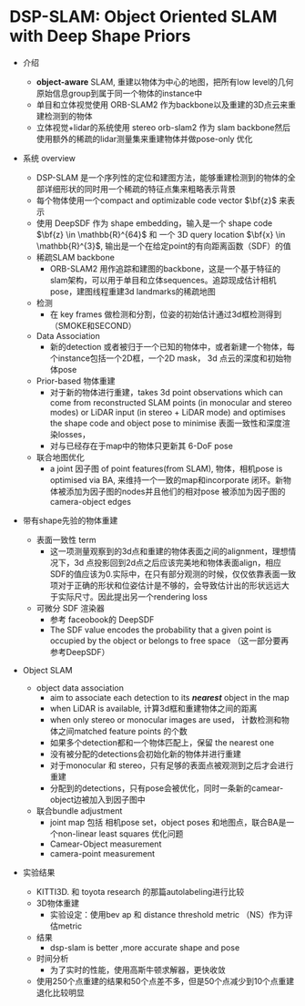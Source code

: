 # DSP-SLAM: Object Oriented SLAM with Deep Shape Priors
* 介绍
    * **object-aware** SLAM, 重建以物体为中心的地图，把所有low level的几何原始信息group到属于同一个物体的instance中
    * 单目和立体视觉使用 ORB-SLAM2 作为backbone以及重建的3D点云来重建检测到的物体
    * 立体视觉+lidar的系统使用 stereo orb-slam2 作为 slam backbone然后使用额外的稀疏的lidar测量集来重建物体并做pose-only 优化

* 系统 overview
    * DSP-SLAM 是一个序列性的定位和建图方法，能够重建检测到的物体的全部详细形状的同时用一个稀疏的特征点集来粗略表示背景
    * 每个物体使用一个compact and optimizable code vector $\bf{z}$ 来表示
    * 使用 DeepSDF 作为 shape embedding，输入是一个 shape code $\bf{z} \in \mathbb{R}^{64}$ 和 一个 3D query location $\bf{x} \in \mathbb{R}^{3}$, 输出是一个在给定point的有向距离函数（SDF）的值
    * 稀疏SLAM backbone
        * ORB-SLAM2 用作追踪和建图的backbone，这是一个基于特征的slam架构，可以用于单目和立体sequences。追踪现成估计相机pose，建图线程重建3d landmarks的稀疏地图
    * 检测
        * 在 key frames 做检测和分割，位姿的初始估计通过3d框检测得到（SMOKE和SECOND）
    * Data Association
        * 新的detection 或者被归于一个已知的物体中，或者新建一个物体，每个instance包括一个2D框，一个2D mask， 3d 点云的深度和初始物体pose
    * Prior-based 物体重建
        * 对于新的物体进行重建，takes 3d point observations which can come from reconstructed SLAM points (in monocular and stereo modes) or LiDAR input (in stereo + LiDAR mode) and optimises the shape code and object pose to minimise 表面一致性和深度渲染losses，
        * 对与已经存在于map中的物体只更新其 6-DoF pose
    * 联合地图优化
        * a joint 因子图 of point features(from SLAM), 物体，相机pose is optimised via BA, 来维持一个一致的map和incorporate 闭环。新物体被添加为因子图的nodes并且他们的相对pose 被添加为因子图的 camera-object edges

* 带有shape先验的物体重建
    * 表面一致性 term
        * 这一项测量观察到的3d点和重建的物体表面之间的alignment，理想情况下，3d 点投影回到2d点之后应该完美地和物体表面align，相应SDF的值应该为0.实际中，在只有部分观测的时候，仅仅依靠表面一致项对于正确的形状和位姿估计是不够的，会导致估计出的形状远远大于实际尺寸。因此提出另一个rendering loss
    * 可微分 SDF 渲染器
        * 参考 faceobook的 DeepSDF
        * The SDF value encodes the probability that a given point is occupied by the object or belongs to free space （这一部分要再参考DeepSDF）

* Object SLAM
    * object data association
        * aim to associate each detection to its ***nearest*** object in the map
        * when LiDAR is available, 计算3d框和重建物体之间的距离
        * when only stereo or monocular images are used， 计数检测和物体之间matched feature points 的个数
        * 如果多个detection都和一个物体匹配上，保留 the nearest one 
        * 没有被分配的detections会初始化新的物体并进行重建
        * 对于monocular 和 stereo，只有足够的表面点被观测到之后才会进行重建
        * 分配到的detections，只有pose会被优化，同时一条新的camear-object边被加入到因子图中
    * 联合bundle adjustment
        * joint map 包括 相机pose set，object poses 和地图点，联合BA是一个non-linear least squares 优化问题
        * Camear-Object measurement
        * camera-point measurement

* 实验结果
    * KITTI3D. 和 toyota research 的那篇autolabeling进行比较
    * 3D物体重建
        * 实验设定：使用bev ap 和 distance threshold metric （NS）作为评估metric
    * 结果
        * dsp-slam is better ,more accurate shape and pose 
    * 时间分析
        * 为了实时的性能，使用高斯牛顿求解器，更快收敛
    * 使用250个点重建的结果和50个点差不多，但是50个点减少到10个点重建退化比较明显
